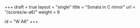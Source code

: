 +++
draft = true
layout = "single"
title = "Sonata in C minor"
url = "/scores/w-a6/"
weight = 6

id = "W A6"
+++
